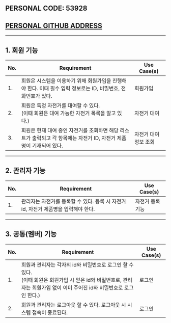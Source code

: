 ## PERSONAL CODE: 53928

## [PERSONAL GITHUB ADDRESS](https://github.com/mimizae)

---

## 1. 회원 기능

| No. | Requirement                                                                                                          | Use Case(s)           |
| --- | -------------------------------------------------------------------------------------------------------------------- | --------------------- |
| 1.  | 회원은 시스템을 이용하기 위해 회원가입을 진행해야 한다. 이때 필수 입력 정보로는 ID, 비밀번호, 전화번호가 있다.       | 회원가입              |
| 2.  | 회원은 특정 자전거를 대여할 수 있다.<br>(이때 회원은 대여 가능한 자전거 목록을 알고 있다.)<br/>                      | 자전거 대여           |
| 3.  | 회원은 현재 대여 중인 자전거를 조회하면 해당 리스트가 출력되고 각 항목에는 자전거 ID, 자전거 제품명이 기재되어 있다. | 자전거 대여 정보 조회 |

---

## 2. 관리자 기능

| No. | Requirement                                                                         | Use Case(s)      |
| --- | ----------------------------------------------------------------------------------- | ---------------- |
| 1.  | 관리자는 자전거를 등록할 수 있다. 등록 시 자전거 id, 자전거 제품명을 입력해야 한다. | 자전거 등록 기능 |

---

## 3. 공통(멤버) 기능

| No. | Requirement                                                                                                                                                                        | Use Case(s) |
| --- | ---------------------------------------------------------------------------------------------------------------------------------------------------------------------------------- | ----------- |
| 1.  | 회원과 관리자는 각자의 id와 비밀번호로 로그인 할 수 있다. <br>(이때 회원은 회원가입 시 얻은 id와 비밀번호로, 관리자는 회원가입 없이 이미 주어진 id와 비밀번호로 로그인 한다.)</br> | 로그인      |
| 2.  | 회원과 관리자는 로그아웃 할 수 있다. 로그아웃 시 시스템 접속이 종료된다.                                                                                                           | 로그인      |

